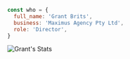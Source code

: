 ```js
const who = {
  full_name: 'Grant Brits',
  business: 'Maximus Agency Pty Ltd',
  role: 'Director',
}
```

![Grant's Stats](https://github-readme-stats.vercel.app/api?username=gbrits&show_icons=true&theme=radical)
